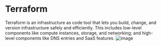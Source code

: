 # Terraform
Terraform is an infrastructure as code tool that lets you build, change, and version infrastructure safely and efficiently. This includes low-level components like compute instances, storage, and networking; and high-level components like DNS entries and SaaS features.
![image](https://github.com/JasmineH18/Terraform/assets/156473751/33549d51-2aa2-4842-9c6f-b52f0683a912)

